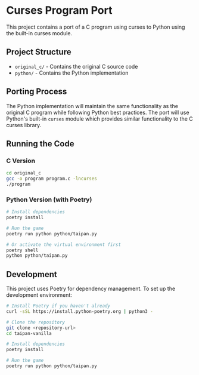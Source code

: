 # Curses Program Port

This project contains a port of a C program using curses to Python using the built-in curses module.

## Project Structure

- `original_c/` - Contains the original C source code
- `python/` - Contains the Python implementation

## Porting Process

The Python implementation will maintain the same functionality as the original C program while following Python best practices. The port will use Python's built-in `curses` module which provides similar functionality to the C curses library.

## Running the Code

### C Version
```bash
cd original_c
gcc -o program program.c -lncurses
./program
```

### Python Version (with Poetry)
```bash
# Install dependencies
poetry install

# Run the game
poetry run python python/taipan.py

# Or activate the virtual environment first
poetry shell
python python/taipan.py
```

## Development

This project uses Poetry for dependency management. To set up the development environment:

```bash
# Install Poetry if you haven't already
curl -sSL https://install.python-poetry.org | python3 -

# Clone the repository
git clone <repository-url>
cd taipan-vanilla

# Install dependencies
poetry install

# Run the game
poetry run python python/taipan.py
``` 